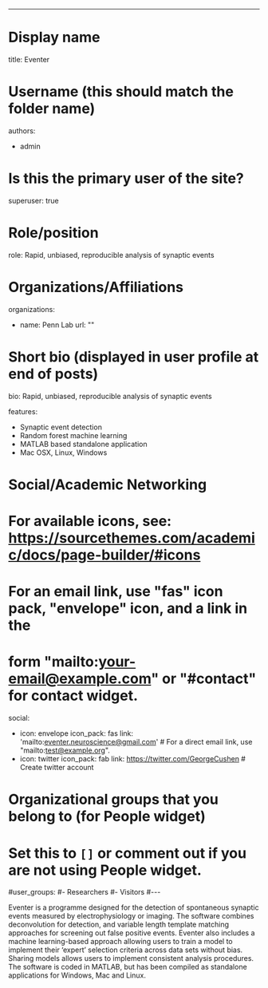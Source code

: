---
# Display name
title: Eventer

# Username (this should match the folder name)
authors:
- admin

# Is this the primary user of the site?
superuser: true

# Role/position
role: Rapid, unbiased, reproducible analysis of synaptic events

# Organizations/Affiliations
organizations:
- name: Penn Lab
  url: ""

# Short bio (displayed in user profile at end of posts)
bio: Rapid, unbiased, reproducible analysis of synaptic events

features:
- Synaptic event detection
- Random forest machine learning
- MATLAB based standalone application
- Mac OSX, Linux, Windows

# Social/Academic Networking
# For available icons, see: https://sourcethemes.com/academic/docs/page-builder/#icons
#   For an email link, use "fas" icon pack, "envelope" icon, and a link in the
#   form "mailto:your-email@example.com" or "#contact" for contact widget.

social:
- icon: envelope
  icon_pack: fas
  link: 'mailto:eventer.neuroscience@gmail.com'  # For a direct email link, use "mailto:test@example.org".
- icon: twitter
  icon_pack: fab
  link: https://twitter.com/GeorgeCushen # Create twitter account

# Organizational groups that you belong to (for People widget)
#   Set this to `[]` or comment out if you are not using People widget.
#user_groups:
#- Researchers
#- Visitors
#---

Eventer is a programme designed for the detection of spontaneous synaptic events measured by electrophysiology or imaging. The software combines deconvolution for detection, and variable length template matching approaches for screening out false positive events. Eventer also includes a machine learning-based approach allowing users to train a model to implement their ‘expert’ selection criteria across data sets without bias. Sharing models allows users to implement consistent analysis procedures. The software is coded in MATLAB, but has been compiled as standalone applications for Windows, Mac and Linux. 
